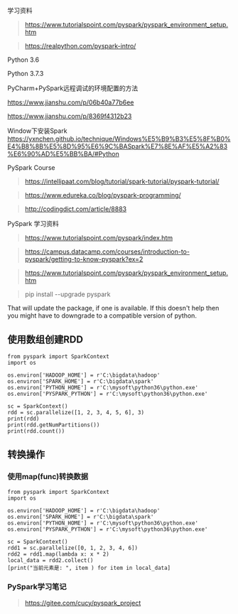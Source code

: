 
学习资料

> https://www.tutorialspoint.com/pyspark/pyspark_environment_setup.htm

> https://realpython.com/pyspark-intro/

Python 3.6

Python 3.7.3

PyCharm+PySpark远程调试的环境配置的方法

https://www.jianshu.com/p/06b40a77b6ee

https://www.jianshu.com/p/8369f4312b23

Window下安装Spark
https://yxnchen.github.io/technique/Windows%E5%B9%B3%E5%8F%B0%E4%B8%8B%E5%8D%95%E6%9C%BASpark%E7%8E%AF%E5%A2%83%E6%90%AD%E5%BB%BA/#Python

PySpark Course
> https://intellipaat.com/blog/tutorial/spark-tutorial/pyspark-tutorial/


> https://www.edureka.co/blog/pyspark-programming/


> http://codingdict.com/article/8883

PySpark 学习资料

> https://www.tutorialspoint.com/pyspark/index.htm

> https://campus.datacamp.com/courses/introduction-to-pyspark/getting-to-know-pyspark?ex=2

> https://www.tutorialspoint.com/pyspark/pyspark_environment_setup.htm









> pip install --upgrade pyspark

That will update the package, if one is available. If this doesn't help then you might have to downgrade to a compatible version of python.

## 使用数组创建RDD


```
from pyspark import SparkContext
import os

os.environ['HADOOP_HOME'] = r'C:\bigdata\hadoop'
os.environ['SPARK_HOME'] = r'C:\bigdata\spark'
os.environ['PYTHON_HOME'] = r'C:\mysoft\python36\python.exe'
os.environ['PYSPARK_PYTHON'] = r'C:\mysoft\python36\python.exe'

sc = SparkContext()
rdd = sc.parallelize([1, 2, 3, 4, 5, 6], 3)
print(rdd)
print(rdd.getNumPartitions())
print(rdd.count())

```

## 转换操作

### 使用map(func)转换数据

```
from pyspark import SparkContext
import os

os.environ['HADOOP_HOME'] = r'C:\bigdata\hadoop'
os.environ['SPARK_HOME'] = r'C:\bigdata\spark'
os.environ['PYTHON_HOME'] = r'C:\mysoft\python36\python.exe'
os.environ['PYSPARK_PYTHON'] = r'C:\mysoft\python36\python.exe'

sc = SparkContext()
rdd1 = sc.parallelize([0, 1, 2, 3, 4, 6])
rdd2 = rdd1.map(lambda x: x * 2)
local_data = rdd2.collect()
[print("当前元素是: ", item ) for item in local_data]

```

### PySpark学习笔记

> https://gitee.com/cucy/pyspark_project




